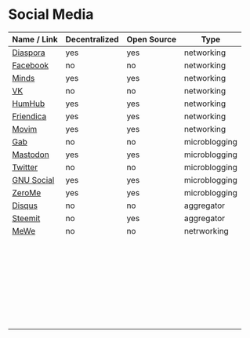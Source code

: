 # Social Media
| Name / Link                                      | Decentralized | Open Source | Type          |
| ------------------------------------------------ | ------------- | ----------- | ------------- |
| [Diaspora](https://diasporafoundation.org/)      | yes           | yes         | networking    |
| [Facebook](https://www.facebook.com/)            | no            | no          | networking    |
| [Minds](https://www.minds.com/)                  | yes           | yes         | networking    |
| [VK](https://vk.com/)                            | no            | no          | networking    |
| [HumHub](https://www.humhub.org/en)              | yes           | yes         | networking    |
| [Friendica](https://friendi.ca/)                 | yes           | yes         | networking    |
| [Movim](https://movim.eu/)                       | yes           | yes         | networking    |
| [Gab](https://gab.com/)                          | no            | no          | microblogging |
| [Mastodon](https://joinmastodon.org/)            | yes           | yes         | microblogging |
| [Twitter](https://twitter.com/)                  | no            | no          | microblogging |
| [GNU Social](https://gnu.io/social/)             | yes           | yes         | microblogging |
| [ZeroMe](https://github.com/HelloZeroNet/ZeroMe) | yes           | yes         | microblogging |
| [Disqus](https://disqus.com/)                    | no            | no          | aggregator    |
| [Steemit](https://steemit.com/)                  | no            | yes         | aggregator    |
| [MeWe](https://mewe.com/)                        | no            | no          | netrworking   |
| []() |  |  |  |
| []() |  |  |  |
| []() |  |  |  |
| []() |  |  |  |
| []() |  |  |  |
| []() |  |  |  |
| []() |  |  |  |
| []() |  |  |  |
| []() |  |  |  |
| []() |  |  |  |
| []() |  |  |  |
| []() |  |  |  |
| []() |  |  |  |
| []() |  |  |  |
| []() |  |  |  |
| []() |  |  |  |
| []() |  |  |  |
| []() |  |  |  |
| []() |  |  |  |
| []() |  |  |  |
| []() |  |  |  |
| []() |  |  |  |
| []() |  |  |  |
| []() |  |  |  |
| []() |  |  |  |
| []() |  |  |  |
| []() |  |  |  |
| []() |  |  |  |
| []() |  |  |  |
| []() |  |  |  |
| []() |  |  |  |
